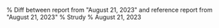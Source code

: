 % Diff between report from "August 21, 2023" and reference report from "August 21, 2023"
% Strudy
% August 21, 2023


